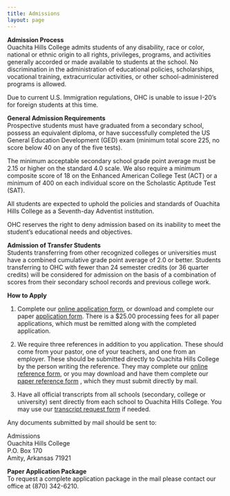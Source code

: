 ```yaml
---
title: Admissions
layout: page
---
```

**Admission Process**  
Ouachita Hills College admits students of any disability, race or color, national or 
ethnic origin to all rights, privileges, programs, and activities generally accorded or 
made available to students at the school. No discrimination in the administration of 
educational policies, scholarships, vocational training, extracurricular activities, or 
other school-administered programs is allowed.

Due to current U.S. Immigration regulations, OHC is unable to issue I-20’s for foreign 
students at this time.

**General Admission Requirements**  
Prospective students must have graduated from a secondary school, possess an equivalent 
diploma, or have successfully completed the US General Education Development (GED) exam 
(minimum total score 225, no score below 40 on any of the five tests).

The minimum acceptable secondary school grade point average must be 2.15 or higher on the 
standard 4.0 scale. We also require a minimum composite score of 18 on the Enhanced 
American College Test (ACT) or a minimum of 400 on each individual score on the Scholastic 
Aptitude Test (SAT).

All students are expected to uphold the policies and standards of Ouachita Hills College as 
a Seventh-day Adventist institution. 

OHC reserves the right to deny admission based on its inability to meet the student’s educational 
needs and objectives.

**Admission of Transfer Students**  
Students transferring from other recognized colleges or universities must have a combined 
cumulative grade point average of 2.0 or better. Students transferring to OHC with fewer 
than 24 semester credits (or 36 quarter credits) will be considered for admission on the 
basis of a combination of scores from their secondary school records and previous college 
work.

**How to Apply**
  
1. Complete our [online application form](https://www.surveymoz.com/s/ohc-student-application), 
or download and complete our paper 
[application form](/uploads/documents/OHC-Student-Application.pdf). 
There is a $25.00 processing fees for all paper applications, which must be remitted along 
with the completed application.

2. We require three references in addition to you application. These should come from your
 pastor, one of your teachers, and one from an employer. These should be submitted 
 directly to Ouachita Hills College by the person writing the reference. They may complete
 our [online reference form](https://www.surveymoz.com/s/ohc-student-reference), or you may 
 download and have them complete our
   [paper reference form](/uploads/documents/OHC-Student-References-Form.pdf)
   , which they must submit directly by mail.

3. Have all official transcripts from all schools (secondary, college or university) sent 
directly from each school to Ouachita Hills College. You may use our
[transcript request form](/uploads/documents/OHC-Transcript-Request-Form.pdf)
 if needed.

Any documents submitted by mail should be sent to:

Admissions  
Ouachita Hills College  
P.O. Box 170  
Amity, Arkansas 71921

**Paper Application Package**  
To request a complete application package in the mail please contact our office at (870) 342-6210.
